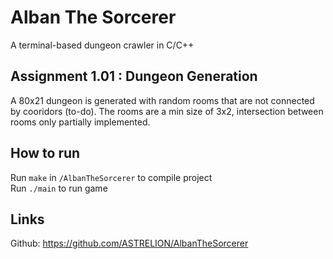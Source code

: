 # Alban The Sorcerer
A terminal-based dungeon crawler in C/C++

## Assignment 1.01 : Dungeon Generation
A 80x21 dungeon is generated with random rooms that are not connected by cooridors (to-do). The rooms are a min size of 3x2, intersection between rooms only partially implemented.

## How to run
Run `make` in `/AlbanTheSorcerer` to compile project  
Run `./main` to run game

## Links
Github: https://github.com/ASTRELION/AlbanTheSorcerer
